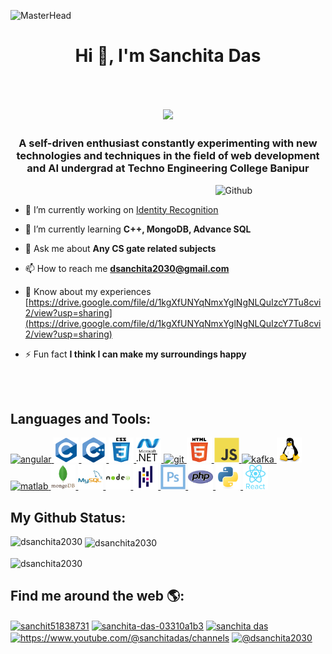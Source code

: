 ![MasterHead](https://user-images.githubusercontent.com/10498744/210012254-234538ff-d198-48aa-8964-37e6fd45d227.gif)
<h1 align="center"> Hi 👋, I'm Sanchita Das </h1>
<br>
<h2 align="center"><img src="https://readme-typing-svg.herokuapp.com?color=43cbaa&size=40&width=750&height=80&lines=Hello+geeks!+Welcome+to+my+world!."/></h2>
<h3 align="center">A self-driven enthusiast constantly experimenting with new technologies and techniques in the field of web development and AI undergrad at Techno Engineering College Banipur</h3>
<img width="35%" align="right" alt="Github" src = "https://cdn.dribbble.com/users/331265/screenshots/2542587/gabi-d.gif" />

<br>


- 🔭 I’m currently working on [Identity Recognition](https://github.com/dsanchita2030/identity_recognision)

- 🌱 I’m currently learning **C++, MongoDB, Advance SQL**

- 💬 Ask me about **Any CS gate related subjects**

- 📫 How to reach me **dsanchita2030@gmail.com**

- 📄 Know about my experiences [https://drive.google.com/file/d/1kgXfUNYqNmxYglNgNLQuIzcY7Tu8cvi2/view?usp=sharing](https://drive.google.com/file/d/1kgXfUNYqNmxYglNgNLQuIzcY7Tu8cvi2/view?usp=sharing)

- ⚡ Fun fact **I think I can make my surroundings happy**


<br>
<br>


## Languages and Tools:
<p align="left"> <a href="https://angular.io" target="_blank" rel="noreferrer"> <img src="https://angular.io/assets/images/logos/angular/angular.svg" alt="angular" width="40" height="40"/> </a> <a href="https://www.cprogramming.com/" target="_blank" rel="noreferrer"> <img src="https://raw.githubusercontent.com/devicons/devicon/master/icons/c/c-original.svg" alt="c" width="40" height="40"/> </a> <a href="https://www.w3schools.com/cpp/" target="_blank" rel="noreferrer"> <img src="https://raw.githubusercontent.com/devicons/devicon/master/icons/cplusplus/cplusplus-original.svg" alt="cplusplus" width="40" height="40"/> </a> <a href="https://www.w3schools.com/css/" target="_blank" rel="noreferrer"> <img src="https://raw.githubusercontent.com/devicons/devicon/master/icons/css3/css3-original-wordmark.svg" alt="css3" width="40" height="40"/> </a> <a href="https://dotnet.microsoft.com/" target="_blank" rel="noreferrer"> <img src="https://raw.githubusercontent.com/devicons/devicon/master/icons/dot-net/dot-net-original-wordmark.svg" alt="dotnet" width="40" height="40"/> </a> <a href="https://git-scm.com/" target="_blank" rel="noreferrer"> <img src="https://www.vectorlogo.zone/logos/git-scm/git-scm-icon.svg" alt="git" width="40" height="40"/> </a> <a href="https://www.w3.org/html/" target="_blank" rel="noreferrer"> <img src="https://raw.githubusercontent.com/devicons/devicon/master/icons/html5/html5-original-wordmark.svg" alt="html5" width="40" height="40"/> </a> <a href="https://developer.mozilla.org/en-US/docs/Web/JavaScript" target="_blank" rel="noreferrer"> <img src="https://raw.githubusercontent.com/devicons/devicon/master/icons/javascript/javascript-original.svg" alt="javascript" width="40" height="40"/> </a> <a href="https://kafka.apache.org/" target="_blank" rel="noreferrer"> <img src="https://www.vectorlogo.zone/logos/apache_kafka/apache_kafka-icon.svg" alt="kafka" width="40" height="40"/> </a> <a href="https://www.linux.org/" target="_blank" rel="noreferrer"> <img src="https://raw.githubusercontent.com/devicons/devicon/master/icons/linux/linux-original.svg" alt="linux" width="40" height="40"/> </a> <a href="https://www.mathworks.com/" target="_blank" rel="noreferrer"> <img src="https://upload.wikimedia.org/wikipedia/commons/2/21/Matlab_Logo.png" alt="matlab" width="40" height="40"/> </a> <a href="https://www.mongodb.com/" target="_blank" rel="noreferrer"> <img src="https://raw.githubusercontent.com/devicons/devicon/master/icons/mongodb/mongodb-original-wordmark.svg" alt="mongodb" width="40" height="40"/> </a> <a href="https://www.mysql.com/" target="_blank" rel="noreferrer"> <img src="https://raw.githubusercontent.com/devicons/devicon/master/icons/mysql/mysql-original-wordmark.svg" alt="mysql" width="40" height="40"/> </a> <a href="https://nodejs.org" target="_blank" rel="noreferrer"> <img src="https://raw.githubusercontent.com/devicons/devicon/master/icons/nodejs/nodejs-original-wordmark.svg" alt="nodejs" width="40" height="40"/> </a> <a href="https://pandas.pydata.org/" target="_blank" rel="noreferrer"> <img src="https://raw.githubusercontent.com/devicons/devicon/2ae2a900d2f041da66e950e4d48052658d850630/icons/pandas/pandas-original.svg" alt="pandas" width="40" height="40"/> </a> <a href="https://www.photoshop.com/en" target="_blank" rel="noreferrer"> <img src="https://raw.githubusercontent.com/devicons/devicon/master/icons/photoshop/photoshop-line.svg" alt="photoshop" width="40" height="40"/> </a> <a href="https://www.php.net" target="_blank" rel="noreferrer"> <img src="https://raw.githubusercontent.com/devicons/devicon/master/icons/php/php-original.svg" alt="php" width="40" height="40"/> </a> <a href="https://www.python.org" target="_blank" rel="noreferrer"> <img src="https://raw.githubusercontent.com/devicons/devicon/master/icons/python/python-original.svg" alt="python" width="40" height="40"/> </a> <a href="https://reactjs.org/" target="_blank" rel="noreferrer"> <img src="https://raw.githubusercontent.com/devicons/devicon/master/icons/react/react-original-wordmark.svg" alt="react" width="40" height="40"/> </a>  </p>


<h2>My Github Status: </h2>
<p><img align="left" src="https://github-readme-stats.vercel.app/api/top-langs?username=dsanchita2030&show_icons=true&locale=en&layout=compact" alt="dsanchita2030" /></p>

<p>&nbsp;<img align="center" src="https://github-readme-stats.vercel.app/api?username=dsanchita2030&show_icons=true&locale=en" alt="dsanchita2030" /></p>

<p><img align="center" src="https://github-readme-streak-stats.herokuapp.com/?user=dsanchita2030&" alt="dsanchita2030" /></p>

## Find me around the web 🌎:
<p align="left">
<a href="https://twitter.com/sanchit51838731" target="blank"><img align="center" src="https://raw.githubusercontent.com/rahuldkjain/github-profile-readme-generator/master/src/images/icons/Social/twitter.svg" alt="sanchit51838731" height="30" width="40" /></a>
<a href="https://linkedin.com/in/sanchita-das-03310a1b3" target="blank"><img align="center" src="https://raw.githubusercontent.com/rahuldkjain/github-profile-readme-generator/master/src/images/icons/Social/linked-in-alt.svg" alt="sanchita-das-03310a1b3" height="30" width="40" /></a>
<a href="https://fb.com/sanchita das" target="blank"><img align="center" src="https://raw.githubusercontent.com/rahuldkjain/github-profile-readme-generator/master/src/images/icons/Social/facebook.svg" alt="sanchita das" height="30" width="40" /></a>
<a href="https://www.youtube.com/c/https://www.youtube.com/@sanchitadas/channels" target="blank"><img align="center" src="https://raw.githubusercontent.com/rahuldkjain/github-profile-readme-generator/master/src/images/icons/Social/youtube.svg" alt="https://www.youtube.com/@sanchitadas/channels" height="30" width="40" /></a>
<a href="https://www.hackerrank.com/@dsanchita2030" target="blank"><img align="center" src="https://raw.githubusercontent.com/rahuldkjain/github-profile-readme-generator/master/src/images/icons/Social/hackerrank.svg" alt="@dsanchita2030" height="30" width="40" /></a>

</p>


